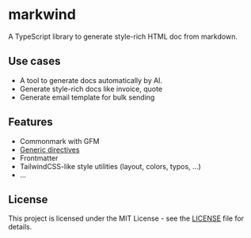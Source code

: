 # markwind

A TypeScript library to generate style-rich HTML doc from markdown.

## Use cases

- A tool to generate docs automatically by AI.
- Generate style-rich docs like invoice, quote
- Generate email template for bulk sending

## Features

- Commonmark with GFM
- [Generic directives](https://talk.commonmark.org/t/generic-directives-plugins-syntax/444)
- Frontmatter
- TailwindCSS-like style utilities (layout, colors, typos, ...)
- ...

## License

This project is licensed under the MIT License - see the [LICENSE](LICENSE) file for details.
